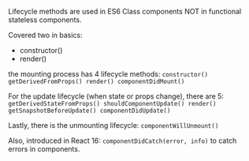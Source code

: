 Lifecycle methods are used in ES6 Class components NOT in functional stateless components. 

Covered two in basics: 
- constructor()
- render()

the mounting process has 4 lifecycle methods: 
`
constructor()
getDerivedFromProps()
render()
componentDidMount()
`

For the update lifecycle (when state or props change), there are 5: 
`
getDerivedStateFromProps()
shouldComponentUpdate()
render()
getSnapshotBeforeUpdate()
componentDidUpdate()
`

Lastly, there is the unmounting lifecycle: 
`
componentWillUnmount()
`

Also, introduced in React 16: 
`
componentDidCatch(error, info)
`
to catch errors in components. 

